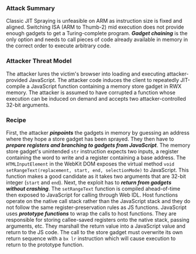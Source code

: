 ### Attack Summary

Classic JIT Spraying is unfeasible on ARM as instruction size is fixed and aligned. Switching ISA (ARM to Thumb-2) mid execution does not provide enough gadgets to get a Turing-complete program. ***Gadget chaining*** is the only option and needs to call pieces of code already available in memory in the correct order to execute arbitrary code.

### Attacker Threat Model

The attacker lures the victim's browser into loading and executing attacker-provided JavaScript. The attacker code induces the client to repeatedly JIT-compile a JavaScript function containing a memory store gadget in RWX memory. The attacker is assumed to have corrupted a function whose execution can be induced on demand and accepts two attacker-controlled 32-bit arguments.

### Recipe

First, the attacker ***pinpoints*** the gadgets in memory by guessing an address where they hope a store gadget has been sprayed. They then have to ***prepare registers and branching to gadgets from JavaScript***. The memory store gadget's unintended `str` instruction expects two inputs, a register containing the word to write and a register containing a base address. The `HTMLInputElement` in the WebKit DOM exposes the virtual method `void setRangeText(replacement, start, end, selectionMode)` to JavaScript. This function makes a good candidate as it takes two arguments that are 32-bit integer (`start` and `end`). Next, the exploit has to ***return from gadgets without crashing***. The `setRangeText` function is compiled ahead-of-time then exposed to JavaScript for calling through Web IDL. Host functions operate on the native call stack rather than the JavaScript stack and they do not follow the same register-preservation rules as JS functions. JavaScript uses ***prototype functions*** to wrap the calls to host functions. They are responsible for storing callee-saved registers onto the native stack, passing arguments, etc. They marshall the return value into a JavaScript value and return to the JS code. The call to the store gadget must overwrite its own return sequence with a `bx lr` instruction which will cause execution to return to the prototype function.

